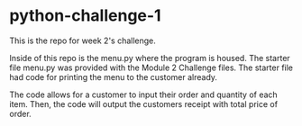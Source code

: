 # python-challenge-1

This is the repo for week 2's challenge. 

Inside of this repo is the menu.py where the program is housed.
The starter file menu.py was provided with the Module 2 Challenge files.
The starter file had code for printing the menu to the customer already. 

The code allows for a customer to input their order and quantity of each item. 
Then, the code will output the customers receipt with total price of order.